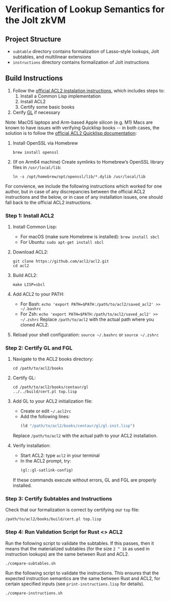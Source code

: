 # Verification of Lookup Semantics for the Jolt zkVM


## Project Structure

- `subtable` directory contains formalization of Lasso-style lookups, Jolt subtables, and multilinear extensions
- `instructions` directory contains formalization of Jolt instructions


## Build Instructions

1. Follow the [official ACL2 instalation instructions](https://www.cs.utexas.edu/~moore/acl2/v8-5/HTML/installation/installation.html), which includes steps to:
   1. Install a Common Lisp implementation
   2. Install ACL2
   3. Certify some basic books 
3. Cerify [GL](https://www.cs.utexas.edu/~moore/acl2/manuals/latest/?topic=ACL2____GL) if necessary

Note: MacOS laptops and Arm-based Apple silicon (e.g. M1) Macs are known to have issues with verifying Quicklisp books -- in both cases, the solution is to follow the [official ACL2 Quicklisp documentation](https://www.cs.utexas.edu/~moore/acl2/manuals/latest/?topic=ACL2____QUICKLISP):

1. Install OpenSSL via Homebrew
   ```
   brew install openssl
   ```
3. (If on Arm64 machine) Create symlinks to Homebrew’s OpenSSL library files in `/usr/local/lib`:
   ```
   ln -s /opt/homebrew/opt/openssl/lib/*.dylib /usr/local/lib
   ```

For convience, we include the following instructions which worked for one author, but in case of any discrepancies between the official ACL2 instructions and the below, or in case of any installation issues, one should fall back to the official ACL2 instructions.

### Step 1: Install ACL2

1. Install Common Lisp:
   - For macOS (make sure Homebrew is installed): `brew install sbcl`
   - For Ubuntu: `sudo apt-get install sbcl`

2. Download ACL2:
   ```
   git clone https://github.com/acl2/acl2.git
   cd acl2
   ```

3. Build ACL2:
   ```
   make LISP=sbcl
   ```

4. Add ACL2 to your PATH:
   - For Bash: `echo 'export PATH=$PATH:/path/to/acl2/saved_acl2' >> ~/.bashrc`
   - For Zsh: `echo 'export PATH=$PATH:/path/to/acl2/saved_acl2' >> ~/.zshrc`
   Replace `/path/to/acl2` with the actual path where you cloned ACL2.

5. Reload your shell configuration:
   `source ~/.bashrc` or `source ~/.zshrc`

### Step 2: Certify GL and FGL

1. Navigate to the ACL2 books directory:
   ```
   cd /path/to/acl2/books
   ```

2. Certify GL:
   ```
   cd /path/to/acl2/books/centaur/gl
   ../../build/cert.pl top.lisp
   ```

5. Add GL to your ACL2 initialization file:
   - Create or edit `~/.acl2rc`
   - Add the following lines:
     ```lisp
     (ld "/path/to/acl2/books/centaur/gl/gl-init.lisp")
     ```
   Replace `/path/to/acl2` with the actual path to your ACL2 installation.


6. Verify installation:
   - Start ACL2: type `acl2` in your terminal
   - In the ACL2 prompt, try:
     ```lisp
     (gl::gl-satlink-config)
     ```
   If these commands execute without errors, GL and FGL are properly installed.


### Step 3: Certify Subtables and Instructions

Check that our formalization is correct by certifying our `top` file:
```
/path/to/acl2/books/build/cert.pl top.lisp
```

### Step 4: Run Validation Script for Rust <> ACL2

Run the following script to validate the subtables. If this passes, then it means that the materialized subtables (for the size `2 ^ 16` as used in instruction lookups) are the same between Rust and ACL2.
```
./compare-subtables.sh
```

Run the following script to validate the instructions. This ensures that the expected instruction semantics are the same between Rust and ACL2, for certain specified inputs (see `print-instructions.lisp` for details).
```
./compare-instructions.sh
```
